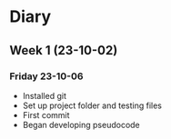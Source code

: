 # Diary #

## Week 1 (23-10-02)
### Friday 23-10-06 ###

- Installed git
- Set up project folder and testing files
- First commit
- Began developing pseudocode